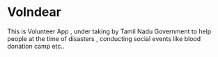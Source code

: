 # Volndear
This is Volunteer App , under taking by Tamil Nadu Government to help people at the time of disasters , conducting social events like blood donation camp etc..
